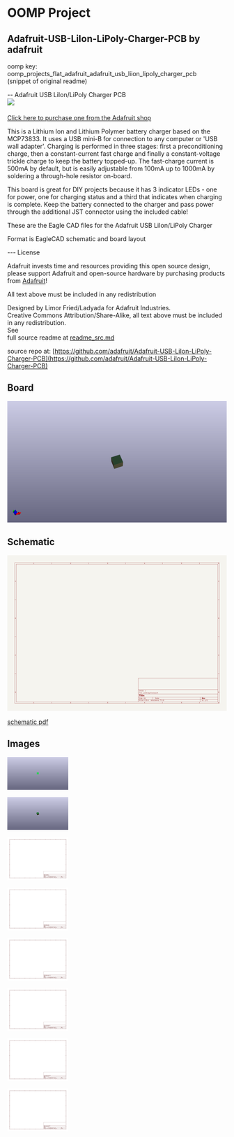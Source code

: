 # OOMP Project  
## Adafruit-USB-LiIon-LiPoly-Charger-PCB  by adafruit  
  
oomp key: oomp_projects_flat_adafruit_adafruit_usb_liion_lipoly_charger_pcb  
(snippet of original readme)  
  
-- Adafruit USB LiIon/LiPoly Charger PCB  
<a href="http://www.adafruit.com/products/259"><img src="assets/image.jpg?raw=true" width="500px"><br/>  
Click here to purchase one from the Adafruit shop</a>  
  
This is a Lithium Ion and Lithium Polymer battery charger based on the MCP73833. It uses a USB mini-B for connection to any computer or 'USB wall adapter'. Charging is performed in three stages: first a preconditioning charge, then a constant-current fast charge and finally a constant-voltage trickle charge to keep the battery topped-up. The fast-charge current is 500mA by default, but is easily adjustable from 100mA up to 1000mA by soldering a through-hole resistor on-board.  
  
This board is great for DIY projects because it has 3 indicator LEDs - one for power, one for charging status and a third that indicates when charging is complete. Keep the battery connected to the charger and pass power through the additional JST connector using the included cable!  
  
These are the Eagle CAD files for the Adafruit USB LiIon/LiPoly Charger  
  
Format is EagleCAD schematic and board layout  
  
--- License  
  
Adafruit invests time and resources providing this open source design, please support Adafruit and open-source hardware by purchasing products from [Adafruit](https://www.adafruit.com)!  
  
All text above must be included in any redistribution  
  
Designed by Limor Fried/Ladyada for Adafruit Industries.  
Creative Commons Attribution/Share-Alike, all text above must be included in any redistribution.   
See  
  full source readme at [readme_src.md](readme_src.md)  
  
source repo at: [https://github.com/adafruit/Adafruit-USB-LiIon-LiPoly-Charger-PCB](https://github.com/adafruit/Adafruit-USB-LiIon-LiPoly-Charger-PCB)  
## Board  
  
[![working_3d.png](working_3d_600.png)](working_3d.png)  
## Schematic  
  
[![working_schematic.png](working_schematic_600.png)](working_schematic.png)  
  
[schematic pdf](working_schematic.pdf)  
## Images  
  
[![working_3D_bottom.png](working_3D_bottom_140.png)](working_3D_bottom.png)  
  
[![working_3D_top.png](working_3D_top_140.png)](working_3D_top.png)  
  
[![working_assembly_page_01.png](working_assembly_page_01_140.png)](working_assembly_page_01.png)  
  
[![working_assembly_page_02.png](working_assembly_page_02_140.png)](working_assembly_page_02.png)  
  
[![working_assembly_page_03.png](working_assembly_page_03_140.png)](working_assembly_page_03.png)  
  
[![working_assembly_page_04.png](working_assembly_page_04_140.png)](working_assembly_page_04.png)  
  
[![working_assembly_page_05.png](working_assembly_page_05_140.png)](working_assembly_page_05.png)  
  
[![working_assembly_page_06.png](working_assembly_page_06_140.png)](working_assembly_page_06.png)  

